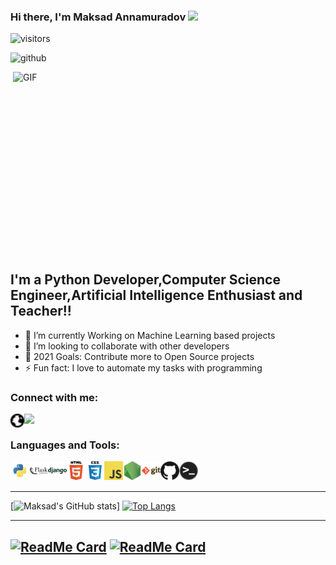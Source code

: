 ### Hi there, I'm Maksad Annamuradov <img src="https://media.giphy.com/media/hvRJCLFzcasrR4ia7z/giphy.gif" width="30px">

![visitors](https://visitor-badge.glitch.me/badge?page_id=MaksadAnnamuradov.github_profile)

![github](https://img.shields.io/github/followers/MaksadAnnamuradov?style=social)

<img align="right" alt="GIF" src="https://github.com/MaksadAnnamuradov/github_profile/blob/main/code.gif?raw=true" width="500" height="320" />


## I'm a  Python Developer,Computer Science Engineer,Artificial Intelligence Enthusiast and Teacher!!

- 🌱 I’m currently Working on Machine Learning based projects
- 👯 I’m looking to collaborate with other developers
- 🥅 2021 Goals: Contribute more to Open Source projects
- ⚡ Fun fact: I love to automate my tasks with programming

### Connect with me:

[<img align="left" width="22px" src="https://raw.githubusercontent.com/iconic/open-iconic/master/svg/globe.svg" />][website]
[<img align="left" width="22px" src="https://cdn.jsdelivr.net/npm/simple-icons@v3/icons/linkedin.svg" />][linkedin]

<br />

### Languages and Tools:


<img align="left" alt="python" width="30px" src="https://raw.githubusercontent.com/github/explore/80688e429a7d4ef2fca1e82350fe8e3517d3494d/topics/python/python.png" />
<img align="left" alt="flask" width="30px" src="https://raw.githubusercontent.com/github/explore/80688e429a7d4ef2fca1e82350fe8e3517d3494d/topics/flask/flask.png" />

<img align="left" alt="django" width="30px" src="https://raw.githubusercontent.com/github/explore/80688e429a7d4ef2fca1e82350fe8e3517d3494d/topics/django/django.png" />
<img align="left" alt="HTML5" width="30px" src="https://raw.githubusercontent.com/github/explore/80688e429a7d4ef2fca1e82350fe8e3517d3494d/topics/html/html.png" />
<img align="left" alt="CSS3" width="30px" src="https://raw.githubusercontent.com/github/explore/80688e429a7d4ef2fca1e82350fe8e3517d3494d/topics/css/css.png" />
<img align="left" alt="JavaScript" width="30px" src="https://raw.githubusercontent.com/github/explore/80688e429a7d4ef2fca1e82350fe8e3517d3494d/topics/javascript/javascript.png" />
<img align="left" alt="Node.js" width="30px" src="https://raw.githubusercontent.com/github/explore/80688e429a7d4ef2fca1e82350fe8e3517d3494d/topics/nodejs/nodejs.png" />

<img align="left" alt="Git" width="30px" src="https://raw.githubusercontent.com/github/explore/80688e429a7d4ef2fca1e82350fe8e3517d3494d/topics/git/git.png" />
<img align="left" alt="GitHub" width="30px" src="https://raw.githubusercontent.com/github/explore/78df643247d429f6cc873026c0622819ad797942/topics/github/github.png" />
<img align="left" alt="Terminal" width="30px" src="https://raw.githubusercontent.com/github/explore/80688e429a7d4ef2fca1e82350fe8e3517d3494d/topics/terminal/terminal.png" />

<br />
<br />

---

[![Maksad's GitHub stats](https://github-readme-stats.vercel.app/api?username=MaksadAnnamuradov&count_private=true)]
[![Top Langs](https://github-readme-stats.vercel.app/api/top-langs/?username=MaksadAnnamuradov&layout=compact&theme=radical)](https://github.com/MaksadAnnamuradov/)

---
[![ReadMe Card](https://github-readme-stats.vercel.app/api/pin/?username=MaksadAnnamuradov&repo=DataGurus&theme=radical)](https://github.com/MaksadAnnamuradov/DataGurus)
[![ReadMe Card](https://github-readme-stats.vercel.app/api/pin/?username=MaksadAnnamuradov&repo=JarvisAi&theme=radical)](https://github.com/MaksadAnnamuradov/JarvisAi)
---

[website]: https://maksadannamuradov.com
[linkedin]: https://www.linkedin.com/in/maksadannamuradov/
